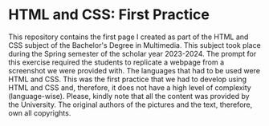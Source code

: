 # HTML and CSS: First Practice
This repository contains the first page I created as part of the HTML and CSS subject of the Bachelor's Degree in Multimedia. This subject took place during the Spring semester of the scholar year 2023-2024.
The prompt for this exercise required the students to replicate a webpage from a screenshot we were provided with. The languages that had to be used were HTML and CSS.
This was the first practice that we had to develop using HTML and CSS and, therefore, it does not have a high level of complexity (language-wise).
Please, kindly note that all the content was provided by the University. The original authors of the pictures and the text, therefore, own all copyrights. 
